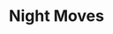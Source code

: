 ---
title: "Night Moves"
year: 1975
rating: 4
stars: "★★★★"
rewatched: false
permalink: "night-moves"
watched_on: 2023-11-28
---